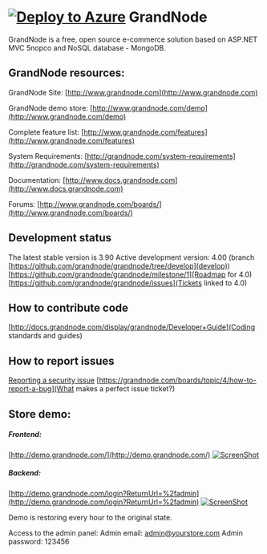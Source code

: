 [![Deploy to Azure](http://azuredeploy.net/deploybutton.png)](https://azuredeploy.net/)
﻿GrandNode
===========
GrandNode is a free, open source e-commerce solution based on ASP.NET MVC 5nopco and NoSQL database - MongoDB. 


## GrandNode resources: ##

GrandNode Site: [http://www.grandnode.com](http://www.grandnode.com)

GrandNode demo store: [http://www.grandnode.com/demo](http://www.grandnode.com/demo)

Complete feature list: [http://www.grandnode.com/features](http://www.grandnode.com/features)

System Requirements: [http://grandnode.com/system-requirements](http://grandnode.com/system-requirements)

Documentation: [http://www.docs.grandnode.com](http://www.docs.grandnode.com)

Forums: [http://www.grandnode.com/boards/](http://www.grandnode.com/boards/)

## Development status ## 

The latest stable version is 3.90
Active development version: 4.00 (branch [https://github.com/grandnode/grandnode/tree/develop](develop))
[https://github.com/grandnode/grandnode/milestone/1](Roadmap for 4.0)
[https://github.com/grandnode/grandnode/issues](Tickets linked to 4.0)

## How to contribute code ##

[http://docs.grandnode.com/display/grandnode/Developer+Guide](Coding standards and guides)

## How to report issues ##

[Reporting a security issue](https://github.com/grandnode/grandnode/issues)
[https://grandnode.com/boards/topic/4/how-to-report-a-bug](What makes a perfect issue ticket?)

## Store demo: ##

##### Frontend:
[http://demo.grandnode.com/](http://demo.grandnode.com/)
[![ScreenShot](http://grandnode.com/Content/Images/uploaded/grandbootstrap.png)](http://demo.grandnode.com/)

##### Backend:
[http://demo.grandnode.com/login?ReturnUrl=%2fadmin](http://demo.grandnode.com/login?ReturnUrl=%2fadmin)
[![ScreenShot](http://grandnode.com/Content/Images/uploaded/adminpanel.jpg)](http://demo.grandnode.com/login?ReturnUrl=%2fadmin)

Demo is restoring every hour to the original state.

Access to the admin panel:
Admin email: admin@yourstore.com
Admin password: 123456
